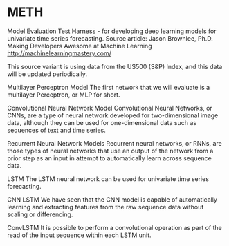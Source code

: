 # METH
Model Evaluation Test Harness - for developing deep learning models for univariate time series forecasting.
Source article: Jason Brownlee, Ph.D.
Making Developers Awesome at Machine Learning
http://machinelearningmastery.com/

This source variant is using data from the US500 (S&P) Index, and this data will be updated periodically.

Multilayer Perceptron Model
The first network that we will evaluate is a multilayer Perceptron, or MLP for short.

Convolutional Neural Network Model
Convolutional Neural Networks, or CNNs, are a type of neural network developed for two-dimensional image data, although they can     be used for one-dimensional data such as sequences of text and time series.

Recurrent Neural Network Models
Recurrent neural networks, or RNNs, are those types of neural networks that use an output of the network from a prior step as an input in attempt to automatically learn across sequence data.

LSTM
The LSTM neural network can be used for univariate time series forecasting.

CNN LSTM
We have seen that the CNN model is capable of automatically learning and extracting features from the raw sequence data without scaling or differencing.

ConvLSTM
It is possible to perform a convolutional operation as part of the read of the input sequence within each LSTM unit.
